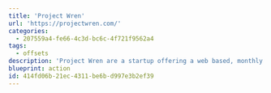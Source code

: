 ```yaml
---
title: 'Project Wren'
url: 'https://projectwren.com/'
categories:
  - 207559a4-fe66-4c3d-bc6c-4f721f9562a4
tags:
  - offsets
description: 'Project Wren are a startup offering a web based, monthly subscription model for offsetting emissions. They also allow for offsetting of flights.'
blueprint: action
id: 414fd06b-21ec-4311-be6b-d997e3b2ef39
---
```

